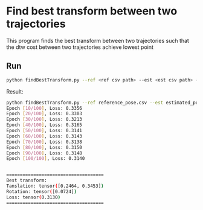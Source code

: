 # Find best transform between two trajectories

This program finds the best transform between two trajectories such that the dtw cost between two trajectories achieve lowest point

## Run
```bash
python findBestTransform.py --ref <ref csv path> --est <est csv path> --outcsv [output trasformed est]
```

Result:
```bash
python findBestTransform.py --ref reference_pose.csv --est estimated_pose.csv
Epoch [10/100], Loss: 0.3356
Epoch [20/100], Loss: 0.3303
Epoch [30/100], Loss: 0.3213
Epoch [40/100], Loss: 0.3165
Epoch [50/100], Loss: 0.3141
Epoch [60/100], Loss: 0.3143
Epoch [70/100], Loss: 0.3138
Epoch [80/100], Loss: 0.3150
Epoch [90/100], Loss: 0.3148
Epoch [100/100], Loss: 0.3140


====================================
Best transform:
Tanslation: tensor([0.2464, 0.3453])
Rotation: tensor([0.0724])
Loss: tensor(0.3130)
====================================
```